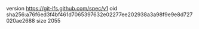 version https://git-lfs.github.com/spec/v1
oid sha256:a76f6ed3f4bf461d7065397632e02277ee202938a3a98f9e9e8d727020ae2688
size 2055
